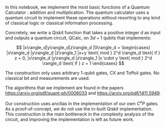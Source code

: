 In this notebook, we implement the most basic functions of a Quantum Calculator : addition and multiplication. The quantum calculator uses a quantum circuit to implement these operations without resorting to any kind of classical logic or classical information processing.

Concretely, we write a Qiskit function that takes a positive integer $d$ as input and outputs a quantum circuit, QCalc, on $3d+1$ qubits that implements:

$$
|x\rangle_d|y\rangle_d|z\rangle_d |0\rangle_d = \begin{cases} |x\rangle_d |y\rangle_d |z\rangle_1 |x+y \text{ mod } 2^d \rangle_d \text{ if } z = 0, |x\rangle_d |y\rangle_d |z\rangle_1 |x \cdot y \text{ mod } 2^d \rangle_d \text{ if } z = 1 \end{cases}
$$


The construction only uses arbitrary 1-qubit gates, CX and Toffoli gates. No classical bit and measurements are used.

The algorithms that we implement are found in the papers https://arxiv.org/pdf/quant-ph/0008033 and https://arxiv.org/pdf/1411.5949.

Our construction uses ancillas in the implementation of our own $C^nP$ gates. As a proof-of-concept, we do not use the in-built Qiskit implementation. This construction is the main bottleneck in the complexity analysis of the circuit, and improving the implementation is left as future work.